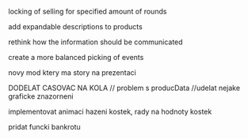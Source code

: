 locking of selling for specified amount of rounds

add expandable descriptions to products

rethink how the information should be communicated

create a more balanced picking of events

novy mod ktery ma story na prezentaci

DODELAT CASOVAC NA KOLA // problem s producData
//udelat nejake graficke znazorneni
 
implementovat animaci hazeni kostek, rady na hodnoty kostek

pridat funcki bankrotu
